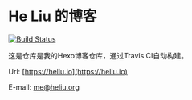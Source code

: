 # He Liu 的博客

[![Build Status](https://travis-ci.org/heliuphy/heliuphy.github.io.svg?branch=hexo)](https://travis-ci.org/heliuphy/heliuphy.github.io)


这是仓库是我的Hexo博客仓库，通过Travis CI自动构建。


Url: [https://heliu.io](https://heliu.io)

E-mail: [me@heliu.org](me@heliu.org)